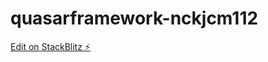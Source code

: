 # quasarframework-nckjcm112

[Edit on StackBlitz ⚡️](https://stackblitz.com/edit/quasarframework-nckjcm)